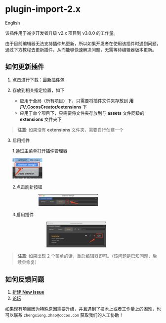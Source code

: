 # plugin-import-2.x

[English](https://github.com/cocos-creator/plugin-import-2.x/blob/main/readme/README.en.md)

该插件用于减少开发者升级 v2.x 项目到 v3.0.0 的工作量。

由于目前编辑器无法支持插件热更新，所以如果开发者在使用该插件时遇到问题，通过下方教程去更新插件，从而能够快速解决问题，无需等待编辑器版本更新。

## 如何更新插件

1. 点击进行下载：[最新插件包](https://github.com/cocos-creator/plugin-import-2.x/releases/download/v1.0/importer.zip)

2. 存放到相关指定位置，如下
    - 应用于全局（所有项目）下，只需要将插件文件夹存放到 **用户/.CocosCreator/extensions** 下
    - 应用于单个项目下，只需要将文件夹存放到与 **assets** 文件同级的 **extensions** 文件夹下

> **注意**: 如果没有 **extensions** 文件夹，需要自行创建一个

3. 启用插件
    
    1.通过主菜单打开插件管理器
    
    <img src="./readme/image/main-menu.png" width="20%" height="20%"/>
    
    2.点击刷新按钮
    
    <img style="margin-left: 84px" src="./readme/image/update.png" width="40%" height="40%"/> 
    
    3.启用插件
    
    <img style="margin-left: 110px" src="./readme/image/open.png" width="40%" height="40%"/>
    
> **注意**: 如果出现 2 个菜单的话，重启编辑器即可。（该问题是已知问题，后续会修复）

## 如何反馈问题

1. [新建 **New issue**](https://github.com/cocos-creator/plugin-import-2.x/issues/new) 
2. [论坛](https://forum.cocos.org/c/Creator)

如果现有项目因为特殊原因需要升级，并且遇到了技术上或者工作量上的困难，也可以联系 `zhengxiong.zhao@cocos.com` 获取我们的人工协助！

